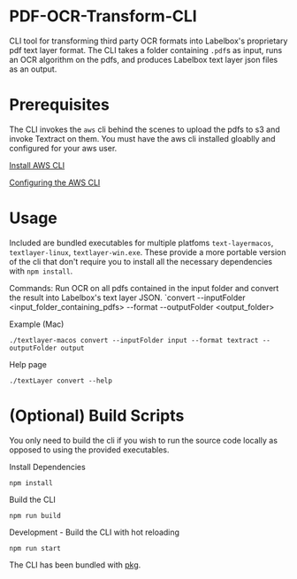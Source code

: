 # PDF-OCR-Transform-CLI
CLI tool for transforming third party OCR formats into Labelbox's proprietary pdf text layer format. The CLI takes a folder containing `.pdf`s as input, runs an OCR algorithm on the pdfs, and produces Labelbox text layer json files as an output.

# Prerequisites
The CLI invokes the `aws` cli behind the scenes to upload the pdfs to s3 and invoke Textract on them. You must have the aws cli installed gloablly and configured for your aws user.

[Install AWS CLI](https://docs.aws.amazon.com/cli/latest/userguide/getting-started-install.html)

[Configuring the AWS CLI](https://docs.aws.amazon.com/cli/latest/userguide/getting-started-prereqs.html)


# Usage
Included are bundled executables for multiple platfoms `text-layermacos`, `textlayer-linux`, `textlayer-win.exe`. These provide a more portable version of the cli that don't require you to install all the necessary dependencies with `npm install`.

Commands:
Run OCR on all pdfs contained in the input folder and convert the result into Labelbox's text layer JSON.
`convert --inputFolder <input_folder_containing_pdfs> --format <textract> --outputFolder <output_folder>

Example (Mac)
```
./textlayer-macos convert --inputFolder input --format textract --outputFolder output
```

Help page
```
./textLayer convert --help
```

# (Optional) Build Scripts
You only need to build the cli if you wish to run the source code locally as opposed to using the provided executables.

Install Dependencies
```
npm install
```

Build the CLI
```
npm run build
```

Development - Build the CLI with hot reloading
```
npm run start
```

The CLI has been bundled with [pkg](https://www.npmjs.com/package/pkg).
